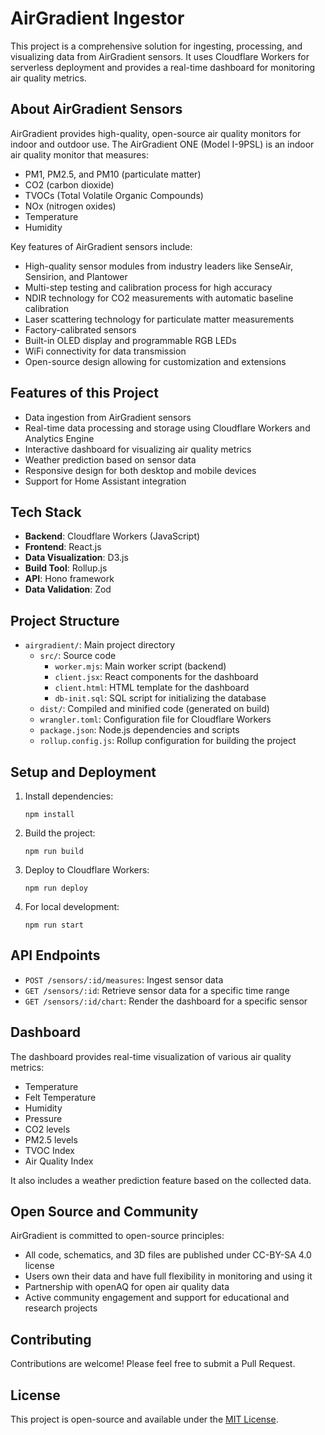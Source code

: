 # AirGradient Ingestor

This project is a comprehensive solution for ingesting, processing, and visualizing data from AirGradient sensors. It uses Cloudflare Workers for serverless deployment and provides a real-time dashboard for monitoring air quality metrics.

## About AirGradient Sensors

AirGradient provides high-quality, open-source air quality monitors for indoor and outdoor use. The AirGradient ONE (Model I-9PSL) is an indoor air quality monitor that measures:

- PM1, PM2.5, and PM10 (particulate matter)
- CO2 (carbon dioxide)
- TVOCs (Total Volatile Organic Compounds)
- NOx (nitrogen oxides)
- Temperature
- Humidity

Key features of AirGradient sensors include:

- High-quality sensor modules from industry leaders like SenseAir, Sensirion, and Plantower
- Multi-step testing and calibration process for high accuracy
- NDIR technology for CO2 measurements with automatic baseline calibration
- Laser scattering technology for particulate matter measurements
- Factory-calibrated sensors
- Built-in OLED display and programmable RGB LEDs
- WiFi connectivity for data transmission
- Open-source design allowing for customization and extensions

## Features of this Project

- Data ingestion from AirGradient sensors
- Real-time data processing and storage using Cloudflare Workers and Analytics Engine
- Interactive dashboard for visualizing air quality metrics
- Weather prediction based on sensor data
- Responsive design for both desktop and mobile devices
- Support for Home Assistant integration

## Tech Stack

- **Backend**: Cloudflare Workers (JavaScript)
- **Frontend**: React.js
- **Data Visualization**: D3.js
- **Build Tool**: Rollup.js
- **API**: Hono framework
- **Data Validation**: Zod

## Project Structure

- `airgradient/`: Main project directory
  - `src/`: Source code
    - `worker.mjs`: Main worker script (backend)
    - `client.jsx`: React components for the dashboard
    - `client.html`: HTML template for the dashboard
    - `db-init.sql`: SQL script for initializing the database
  - `dist/`: Compiled and minified code (generated on build)
  - `wrangler.toml`: Configuration file for Cloudflare Workers
  - `package.json`: Node.js dependencies and scripts
  - `rollup.config.js`: Rollup configuration for building the project

## Setup and Deployment

1. Install dependencies:
   ```
   npm install
   ```

2. Build the project:
   ```
   npm run build
   ```

3. Deploy to Cloudflare Workers:
   ```
   npm run deploy
   ```

4. For local development:
   ```
   npm run start
   ```

## API Endpoints

- `POST /sensors/:id/measures`: Ingest sensor data
- `GET /sensors/:id`: Retrieve sensor data for a specific time range
- `GET /sensors/:id/chart`: Render the dashboard for a specific sensor

## Dashboard

The dashboard provides real-time visualization of various air quality metrics:

- Temperature
- Felt Temperature
- Humidity
- Pressure
- CO2 levels
- PM2.5 levels
- TVOC Index
- Air Quality Index

It also includes a weather prediction feature based on the collected data.

## Open Source and Community

AirGradient is committed to open-source principles:

- All code, schematics, and 3D files are published under CC-BY-SA 4.0 license
- Users own their data and have full flexibility in monitoring and using it
- Partnership with openAQ for open air quality data
- Active community engagement and support for educational and research projects

## Contributing

Contributions are welcome! Please feel free to submit a Pull Request.

## License

This project is open-source and available under the [MIT License](LICENSE).
